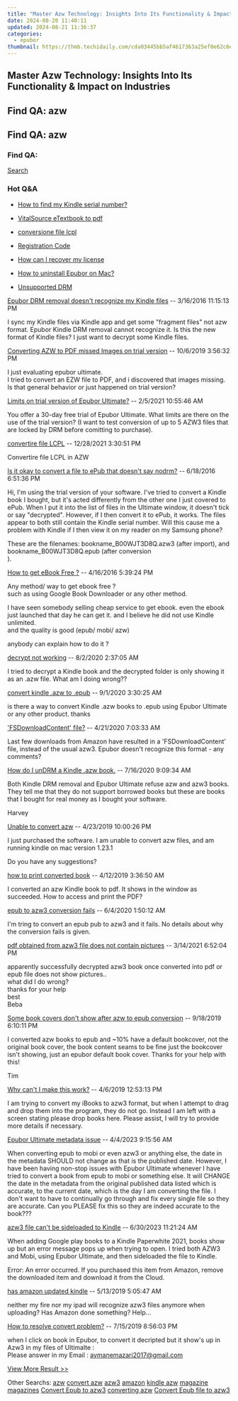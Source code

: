 ```yaml
---
title: "Master Azw Technology: Insights Into Its Functionality & Impact on Industries"
date: 2024-08-20 11:40:11
updated: 2024-08-21 11:36:37
categories:
  - epubor
thumbnail: https://thmb.techidaily.com/cda03445bb5af4617363a25ef0e62c6e1b665fa4bde7d33e5a5fc0aac172c936.jpg
---
```


## Master Azw Technology: Insights Into Its Functionality & Impact on Industries

## Find QA: azw



## Find QA: azw

### Find QA:

[Search](http://www.epubor.com/Search.aspx?SystemID=46 "Find QA") 

### Hot Q&A

* [How to find my Kindle serial number?](https://tools.techidaily.com/epubor/products/)
* [VitalSource eTextbook to pdf](https://tools.techidaily.com/epubor/products/)
* [conversione file lcpl](https://tools.techidaily.com/epubor/products/)
* [Registration Code](https://tools.techidaily.com/epubor/products/)

* [How can I recover my license](https://tools.techidaily.com/epubor/products/)
* [How to uninstall Epubor on Mac?](https://tools.techidaily.com/epubor/products/)
* [Unsupported DRM](https://tools.techidaily.com/epubor/products/)

[Epubor DRM removal doesn't recognize my Kindle files](https://tools.techidaily.com/epubor/products/) \-- 3/16/2016 11:15:13 PM 

I sync my Kindle files via Kindle app and get some "fragment files" not azw format. Epubor Kindle DRM removal cannot recognize it. Is this the new format of Kindle files? I just want to decrypt some Kindle files. 

[Converting AZW to PDF missed Images on trial version](https://tools.techidaily.com/epubor/products/) \-- 10/6/2019 3:56:32 PM 

I just evaluating epubor ultimate.  
 I tried to convert an EZW file to PDF, and i discovered that images missing. Is that general behavior or just happened on trial version?

[Limits on trial version of Epubor Ultimate?](https://tools.techidaily.com/epubor/ultimate/) \-- 2/5/2021 10:55:46 AM 

You offer a 30-day free trial of Epubor Ultimate. What limits are there on the use of the trial version? (I want to test conversion of up to 5 AZW3 files that are locked by DRM before comitting to purchase).

[convertire file LCPL](https://tools.techidaily.com/epubor/products/) \-- 12/28/2021 3:30:51 PM 

Convertire file LCPL in AZW

[Is it okay to convert a file to ePub that doesn't say nodrm?](https://tools.techidaily.com/epubor/products/) \-- 6/18/2016 6:51:36 PM 

Hi, I'm using the trial version of your software. I've tried to convert a Kindle book I bought, but it's acted differently from the other one I just covered to ePub. When I put it into the list of files in the Ultimate window, it doesn't tick or say "decrypted". However, if I then convert it to ePub, it works. The files appear to both still contain the Kindle serial number. Will this cause me a problem with Kindle if I then view it on my reader on my Samsung phone?

 These are the filenames: bookname\_B00WJT3D8Q.azw3 (after import), and bookname\_B00WJT3D8Q.epub (after conversion  
). 

[How to get eBook Free ?](https://tools.techidaily.com/epubor/products/) \-- 4/16/2016 5:39:24 PM 

Any method/ way to get ebook free ?   
 such as using Google Book Downloader or any other method.

 I have seen somebody selling cheap service to get ebook. even the ebook just launched that day he can get it. and I believe he did not use Kindle unlimited.  
 and the quality is good (epub/ mobi/ azw)

 anybody can explain how to do it ? 

[decrypt not working](https://tools.techidaily.com/epubor/products/) \-- 8/2/2020 2:37:05 AM 

I tried to decrypt a Kindle book and the decrypted folder is only showing it as an .azw file. What am I doing wrong??

[convert kindle .azw to .epub](https://tools.techidaily.com/epubor/products/) \-- 9/1/2020 3:30:25 AM 

is there a way to convert Kindle .azw books to .epub using Epubor Ultimate or any other product. thanks

['FSDownloadContent' file?](https://tools.techidaily.com/epubor/products/) \-- 4/21/2020 7:03:33 AM 

Last few downloads from Amazon have resulted in a 'FSDownloadContent' file, instead of the usual azw3\. Epubor doesn't recognize this format - any comments?

[How do I unDRM a Kindle .azw book.](https://tools.techidaily.com/epubor/products/) \-- 7/16/2020 9:09:34 AM 

Both Kindle DRM removal and Epubor Ultimate refuse azw and azw3 books. They tell me that they do not support borrowed books but these are books that I bought for real money as I bought your software.

 Harvey

[Unable to convert azw](https://tools.techidaily.com/epubor/products/) \-- 4/23/2019 10:00:26 PM 

I just purchased the software. I am unable to convert azw files, and am running kindle on mac version 1.23.1

 Do you have any suggestions?

[how to print converted book](https://tools.techidaily.com/epubor/products/) \-- 4/12/2019 3:36:50 AM 

I converted an azw Kindle book to pdf. It shows in the window as succeeded. How to access and print the PDF?

[epub to azw3 conversion fails](https://tools.techidaily.com/epubor/products/) \-- 6/4/2020 1:50:12 AM 

I'm tring to convert an epub pub to azw3 and it fails. No details about why the conversion fails is given.

[pdf obtained from azw3 file does not contain pictures](https://tools.techidaily.com/epubor/products/) \-- 3/14/2021 6:52:04 PM 

apparently successfully decrypted azw3 book once converted into pdf or epub file does not show pictures..  
 what did I do wrong?  
 thanks for your help  
 best  
 Beba  

[Some book covers don't show after azw to epub conversion](https://tools.techidaily.com/epubor/products/) \-- 9/18/2019 6:10:11 PM 

I converted azw books to epub and \~10% have a default bookcover, not the original book cover, the book content seams to be fine just the bookcover isn't showing, just an epubor default book cover. Thanks for your help with this!

 Tim

[Why can't I make this work?](https://tools.techidaily.com/epubor/products/) \-- 4/6/2019 12:53:13 PM 

I am trying to convert my iBooks to azw3 format, but when I attempt to drag and drop them into the program, they do not go. Instead I am left with a screen stating please drop books here. Please assist, I will try to provide more details if necessary.

[Epubor Ultimate metadata issue](https://tools.techidaily.com/epubor/ultimate/) \-- 4/4/2023 9:15:56 AM 

When converting epub to mobi or even azw3 or anything else, the date in the metadata SHOULD not change as that is the published date. However, I have been having non-stop issues with Epubor Ultimate whenever I have tried to convert a book from epub to mobi or something else. It will CHANGE the date in the metadata from the original published data listed which is accurate, to the current date, which is the day I am converting the file. I don't want to have to continually go through and fix every single file so they are accurate. Can you PLEASE fix this so they are indeed accurate to the book???

[azw3 file can't be sideloaded to Kindle](https://tools.techidaily.com/epubor/products/) \-- 6/30/2023 11:21:24 AM 

When adding Google play books to a Kindle Paperwhite 2021, books show up but an error message pops up when trying to open. I tried both AZW3 and Mobi, using Epubor Ultimate, and then sideloaded the file to Kindle.

 Error: An error occurred. If you purchased this item from Amazon, remove the downloaded item and download it from the Cloud.

[has amazon updated kindle](https://tools.techidaily.com/epubor/products/) \-- 5/13/2019 5:05:47 AM 

neither my fire nor my ipad will recognize azw3 files anymore when uploading? Has Amazon done something? Help...

[How to resolve convert problem?](https://tools.techidaily.com/epubor/products/) \-- 7/15/2019 8:56:03 PM 

when I click on book in Epubor, to convert it decripted but it show's up in Azw3 in my files of Ultimalte :  
 Please answer in my Email : aymanemazari2017@gmail.com

[View More Result >>](http://www.epubor.com/Search.aspx?Key=azw&Page=1&SystemID=46&sortkey=&stype=0&sort=0)

 Other Searchs: [azw](https://tools.techidaily.com/epubor/products/) [convert azw](https://tools.techidaily.com/epubor/products/) [azw3](https://tools.techidaily.com/epubor/products/) [amazon](https://tools.techidaily.com/epubor/products/) [kindle azw](https://tools.techidaily.com/epubor/products/) [magazine](https://tools.techidaily.com/epubor/products/) [magazines](https://tools.techidaily.com/epubor/products/) [Convert Epub to azw3](https://tools.techidaily.com/epubor/products/) [converting azw](https://tools.techidaily.com/epubor/products/) [Convert Epub file to azw3](https://tools.techidaily.com/epubor/products/)

<ins class="adsbygoogle"
     style="display:block"
     data-ad-format="autorelaxed"
     data-ad-client="ca-pub-7571918770474297"
     data-ad-slot="1223367746"></ins>



<ins class="adsbygoogle"
     style="display:block"
     data-ad-client="ca-pub-7571918770474297"
     data-ad-slot="8358498916"
     data-ad-format="auto"
     data-full-width-responsive="true"></ins>
